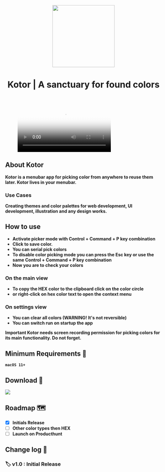 <div align="center">
	<img src="https://i.imgur.com/BfOkcBs.png" width="200" height="200" />
	<h1><strong>Kotor | A sanctuary for found colors </h1>
	

</div>
<br>

 <figure class="video_container"><video controls="true" allowfullscreen="true" poster="https://i.imgur.com/GE3xUqD.jpg"><source src="https://i.imgur.com/pVpbEwU.mp4" type="video/mp4"></video></figure>

## About Kotor

Kotor is a menubar app for picking color from anywhere to reuse them later. Kotor lives in your menubar.

### Use Cases

Creating themes and color palettes for web development, UI development, illustration and any design works.

## How to use
- Activate picker mode with Control + Command + P key combination
- Click to save color. 
- You can serial pick colors
- To disable color picking mode you can press the Esc key or use the same Control + Command + P key combination
- Now you are to check your colors

### On the main view
- To copy the HEX color to the clipboard click on the color circle
- or right-click on hex color text to open the context menu

### On settings view
- You can clear all colors (WARNING! It's not reversible)
- You can switch run on startup the app


Important
Kotor needs screen recording permission for picking colors for its main functionality. Do not forget.


## Minimum Requirements 🤔

`macOS 11+`

## Download 🚀

[![](https://linkmaker.itunes.apple.com/assets/shared/badges/en-us/macappstore-lrg.svg)](https://apps.apple.com/us/app/kotor/id1626508161)

## Roadmap 🗺

- [X] Initials Release
- [ ] Other color types then HEX
- [ ] Launch on Producthunt 

## Change log 🧠

### 🏷 v1.0 : Initial Release

	
